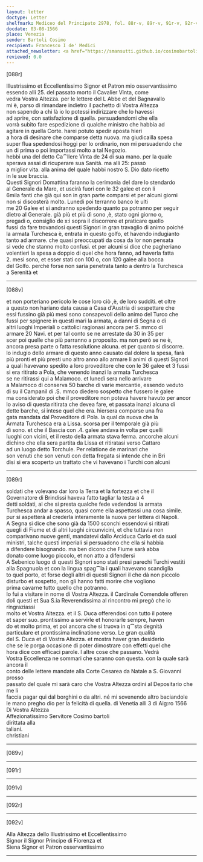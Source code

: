 ```yaml
---
layout: letter
doctype: Letter
shelfmark: Mediceo del Principato 2978, fol. 88r-v, 89r-v, 91r-v, 92r-v
docdate: 03-08-1566
place: Venezia
sender: Bartoli Cosimo
recipient: Francesco I de' Medici
attached_newsletter: <a href="https://smansutti.github.io/cosimobartoli/texts/3079_183/">3079_183</a>
reviewed: 0.0
---
```


[088r]  
  
  
Illustrissimo et Eccellentissimo Signor et Patron mio osservantissimo  
essendo alli 25. del passato morto il Cavalier Vinta, come  
vedra Vostra Altezza. per le lettere del L Abbe et del Bagnavallo  
mi è, parso di rimandare indietro il pachetto di Vostra Altezza  
non sapendo a chi là io lo potessi indirizzare che lo havessi  
ad aprire, con satisfazione di quella. persuadendomi che ella  
vorrà subito fare espedizione di qualche ministro che habbia ad  
agitare in quella Corte. harei potuto spedir aposta hieri  
a hora di desinare che comparse detta nuova. ma giudicailla spesa  
super flua spedendosi hoggi per lo ordinario, non mi persuadendo che  
un di prima o poi importassi molto a tal Negozio.  
hebbi una del detto Ca⁀llere Vinta de 24 di sua mano. per la quale  
sperava assai di ricuperare sua Sanità. ma alli 25: passò  
a miglior vita. alla anima del quale habbi nostro S. Dio dato ricetto  
in le sue braccia.  
Questi Signori Domattina faranno la cerimonia del dare lo stendardo  
al Generale da Mare, et uscirà fuori con le 32 galee et con li  
6mila fanti che già qui son in gran parte comparsi et per alcuni giorni  
non si discosterà molto. Lunedì poi terranno banco le ulti  
me 20 Galee et si andranno spedendo quanto pa potranno per seguir  
dietro al Generale. già più et più dì sono ,è, stato ogni giorno o,  
pregadi o, consiglio de x:i sopra il discorrere et praticare quello  
fussi da fare trovandosi questi Signori in gran travaglio di animo poiché  
la armata Turchesca è, entrata in questo golfo, et havendo indugianto  
tanto ad armare. che quasi preoccupati da cosa da lor non pensata  
si vede che stanno molto confusi. et per alcuni si dice che pagheriano  
volentieri la spesa a doppio di quel che hora fanno, ad haverla fatta  
2. mesi sono, et esser stati con 100 o, con 120 galee alla bocca  
del Golfo. perché forse non saria penetrata tanto a dentro la Turchesca  
a Serenità et  
  
---  

[088v]  
  
  
et non porteriano pericolo le cose loro ciò ,è, de loro sudditi. et oltre  
a questo non hariano data causa a Casa d'Austria di sospettare che  
essi fussino già più mesi sono consapevoli dello animo del Turco che  
fussi per spignere in questi mari la armata, a danni di Segna o di  
altri luoghi Imperiali o cattolici ragionasi ancora per S. mmco di  
armare 20 Navi. et per tal conto se ne arrestate da 30 in 35 per  
scer poi quelle che più parranno a proposito. ma non però se ne è,  
ancora presa parte o fatta resolutione alcuna. et per quanto si discorre.  
lo indugio dello armare di questo anno causato dal dolere la spesa, farà  
più pronti et più presti uno altro anno allo armare li animi di questi Signori  
a quali havevano spedito a loro proveditore che con le 36 galee et 3 fussi  
si era ritirato a Pola, che venendo inanzi la armata Turchesca  
se ne ritirassi qui a Malamoco. et lunedì sera nello arrivare  
a Malamoco di conserva 50 barche di varie mercantie, essendo veduto  
di su il Campanil di .S. mmco diedero sospetto che fussero le galee  
ma considerato poi che il proveditore non poteva havere havuto per ancor  
lo aviso di questa ritirata che devea fare, et passata inanzi alcuna di  
dette barche, si intese quel che era. hiersera comparse una fra  
gata mandata dal Proveditore di Pola. la qual da nuova che la  
Armata Turchesca era a Lissa. scorsa per il temporale già più  
dì sono. et che il Bascia con .4. galee andava in volta per quelli  
luoghi con vicini, et il resto della armata stava ferma. ancorche alcuni  
dichino che ella sera partita da Lissa et ritiratasi verso Cattaro  
ad un luogo detto Torchule. Per relatione de marinari che  
son venuti che son venuti con detta fregata si intende che in Bri  
disi si era scoperto un trattato che vi havevano i Turchi con alcuni  
  
---  

[089r]  
  
  
soldati che volevano dar loro la Terra et la fortezza et che il  
Governatore di Brindissi haveva fatto tagliar la testa a 4  
detti soldati, al che si presta qualche fede vedendosi la armata  
Turchesca andar a spasso, quasi come ella aspettassi una cosa simile.  
pur si aspetterà al crederla interamente la nuova per lettera di Napoli.  
A Segna si dice che sono già da 1500 sconchi essendovi si ritirati  
quegli di Fiume et di altri luoghi circunvicini, et che tuttavia non  
comparivano nuove genti, mandatevi dallo Arciduca Carlo et da suoi  
ministri, talche questi imperiali si persuadono che ella si habbia  
a difendere bisognando. ma ben dicono che Fiume sarà abba  
donato come luogo piccolo, et non atto a difendersi  
A Sebenico luogo di questi Signori sono stati presi parechi Turchi vestiti  
alla Spagnuola et con la lingua spag⁀la i quali havevano scandiglia  
to quel porto, et forse degli altri di questi Signori il che dà non piccolo  
disturbo et sospetto, non gli hanno fatti morire che vogliono  
prima cavarne tutto quello che potranno.  
Io fui a visitare in nome di Vostra Altezza. il Cardinale Comendole offeren  
doli questi et Sua S.ia Reverendissima al rincontro mi pregò che io ringraziassi  
molto et Vostra Altezza. et il S. Duca offerendosi con tutto il potere  
et saper suo. prontissimo a servirle et honorarle sempre, haven  
do et molto prima, et poi ancora che si truova in q⁀sta degnità  
particulare et prontissima inclinatione verso. Le gran qualità  
del S. Duca et di Vostra Altezza. et mostra haver gran desiderio  
che se le porga occasione di poter dimostrare con effetti quel che  
hora dice con efficaci parole. l altre cose che passano. Vedrà  
Vostra Eccellenza ne sommari che saranno con questa. con la quale sarà ancora il  
conto delle lettere mandate alla Corte Cesarea da Natale a S. Giovanni prosso  
passato del quale mi sarà caro che Vostra Altezza ordini al Depositario che me li  
faccia pagar qui dal borghini o da altri. né mi sovenendo altro baciandole  
le mano pregho dio per la felicità di quella. di Venetia alli 3 di Aig:ro 1566  
Di Vostra Altezza  
Affezionatissimo Servitore Cosimo bartoli  
dirittata alla  
taliani.  
christiani  
  
---  

[089v]  
  
  
  
---  

[091r]  
  
  
  
---  

[091v]  
  
  
  
---  

[092r]  
  
  
  
---  

[092v]  
  
  
Alla Altezza dello Illustrissimo et Eccellentissimo  
Signor il Signor Principe di Fiorenza et  
Siena Signor et Patron osservantissimo  
  
---  

